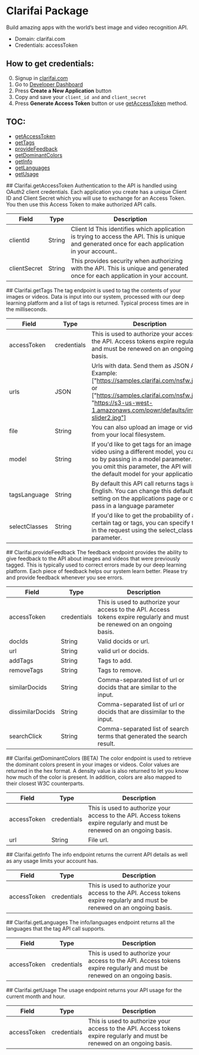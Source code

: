 # Clarifai Package
Build amazing apps with the world’s best image and video recognition API.
* Domain: clarifai.com
* Credentials: accessToken

## How to get credentials: 
0. Signup in [clarifai.com](https://clarifai.com)
1. Go to [Developer Dashboard](https://developer.clarifai.com/account/applications/)
2. Press **Create a New Application** button
3. Copy and save your `client_id and` and `client_secret`
4. Press **Generate Access Token** button or use [getAccessToken](#getAccessToken) method.

## TOC: 
* [getAccessToken](#getAccessToken)
* [getTags](#getTags)
* [provideFeedback](#provideFeedback)
* [getDominantColors](#getDominantColors)
* [getInfo](#getInfo)
* [getLanguages](#getLanguages)
* [getUsage](#getUsage)
 
<a name="getAccessToken"/>
## Clarifai.getAccessToken
Authentication to the API is handled using OAuth2 client credentials. Each application you create has a unique Client ID and Client Secret which you will use to exchange for an Access Token. You then use this Access Token to make authorized API calls.

| Field       | Type  | Description
|-------------|-------|----------
| clientId    | String| Client Id This identifies which application is trying to access the API. This is unique and generated once for each application in your account..
| clientSecret| String| This provides security when authorizing with the API. This is unique and generated once for each application in your account.

<a name="getTags"/>
## Clarifai.getTags
The tag endpoint is used to tag the contents of your images or videos. Data is input into our system, processed with our deep learning platform and a list of tags is returned. Typical process times are in the milliseconds.

| Field        | Type       | Description
|--------------|------------|----------
| accessToken  | credentials| This is used to authorize your access to the API. Access tokens expire regularly and must be renewed on an ongoing basis.
| urls         | JSON       | Urls with data. Send them as JSON Array. Example: ["https://samples.clarifai.com/nsfw.jpg"] or ["https://samples.clarifai.com/nsfw.jpg", "https://s3-us-west-1.amazonaws.com/powr/defaults/image-slider2.jpg"]
| file         | String     | You can also upload an image or video from your local filesystem.
| model        | String     | If you'd like to get tags for an image or video using a different model, you can do so by passing in a model parameter. If you omit this parameter, the API will use the default model for your application.
| tagsLanguage | String     | By default this API call returns tags in English. You can change this default setting on the applications page or can pass in a language parameter
| selectClasses| String     | If you'd like to get the probability of a certain tag or tags, you can specify them in the  request using the select_classes parameter.

<a name="provideFeedback"/>
## Clarifai.provideFeedback
The feedback endpoint provides the ability to give feedback to the API about images and videos that were previously tagged. This is typically used to correct errors made by our deep learning platform. Each piece of feedback helps our system learn better. Please try and provide feedback whenever you see errors.

| Field           | Type       | Description
|-----------------|------------|----------
| accessToken     | credentials| This is used to authorize your access to the API. Access tokens expire regularly and must be renewed on an ongoing basis.
| docIds          | String     | Valid docids or url.
| url             | String     | valid url or docids.
| addTags         | String     | Tags to add.
| removeTags      | String     | Tags to remove.
| similarDocids   | String     | Comma-separated list of url or docids that are similar to the input.
| dissimilarDocids| String     | Comma-separated list of url or docids that are dissimilar to the input.
| searchClick     | String     | Comma-separated list of search terms that generated the search result.

<a name="getDominantColors"/>
## Clarifai.getDominantColors
(BETA) The color endpoint is used to retrieve the dominant colors present in your images or videos. Color values are returned in the hex format. A density value is also returned to let you know how much of the color is present. In addition, colors are also mapped to their closest W3C counterparts.

| Field      | Type       | Description
|------------|------------|----------
| accessToken| credentials| This is used to authorize your access to the API. Access tokens expire regularly and must be renewed on an ongoing basis.
| url        | String     | File url.

<a name="getInfo"/>
## Clarifai.getInfo
The info endpoint returns the current API details as well as any usage limits your account has.

| Field      | Type       | Description
|------------|------------|----------
| accessToken| credentials| This is used to authorize your access to the API. Access tokens expire regularly and must be renewed on an ongoing basis.

<a name="getLanguages"/>
## Clarifai.getLanguages
The info/languages endpoint returns all the languages that the tag API call supports.

| Field      | Type       | Description
|------------|------------|----------
| accessToken| credentials| This is used to authorize your access to the API. Access tokens expire regularly and must be renewed on an ongoing basis.

<a name="getUsage"/>
## Clarifai.getUsage
The usage endpoint returns your API usage for the current month and hour.

| Field      | Type       | Description
|------------|------------|----------
| accessToken| credentials| This is used to authorize your access to the API. Access tokens expire regularly and must be renewed on an ongoing basis.

